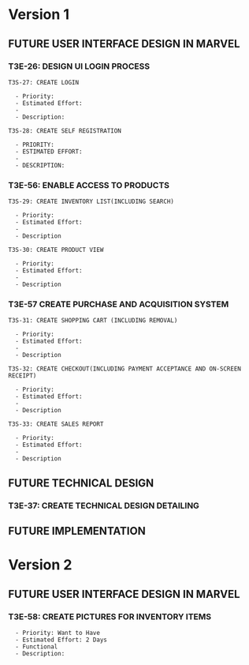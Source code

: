 # Version 1

## FUTURE USER INTERFACE DESIGN IN MARVEL
  ### T3E-26: DESIGN UI LOGIN PROCESS
    T3S-27: CREATE LOGIN
    
      - Priority: 
      - Estimated Effort:
      - 
      - Description: 
      
    T3S-28: CREATE SELF REGISTRATION

      - PRIORITY: 
      - ESTIMATED EFFORT:
      - 
      - DESCRIPTION: 

 ### T3E-56: ENABLE ACCESS TO PRODUCTS
    T3S-29: CREATE INVENTORY LIST(INCLUDING SEARCH)     
      
      - Priority:
      - Estimated Effort:
      - 
      - Description
    
    T3S-30: CREATE PRODUCT VIEW
    
      - Priority:
      - Estimated Effort:
      - 
      - Description
    

### T3E-57 CREATE PURCHASE AND ACQUISITION SYSTEM
    T3S-31: CREATE SHOPPING CART (INCLUDING REMOVAL)     
      
      - Priority:
      - Estimated Effort:
      - 
      - Description

    T3S-32: CREATE CHECKOUT(INCLUDING PAYMENT ACCEPTANCE AND ON-SCREEN RECEIPT)

      - Priority:
      - Estimated Effort:
      - 
      - Description
      
    T3S-33: CREATE SALES REPORT
     
      - Priority:
      - Estimated Effort:
      - 
      - Description
    




## FUTURE TECHNICAL DESIGN
### T3E-37: CREATE TECHNICAL DESIGN DETAILING

## FUTURE IMPLEMENTATION



# Version 2

  ## FUTURE USER INTERFACE DESIGN IN MARVEL
   ### T3E-58: CREATE PICTURES FOR INVENTORY ITEMS

      - Priority: Want to Have
      - Estimated Effort: 2 Days
      - Functional
      - Description: 
      
